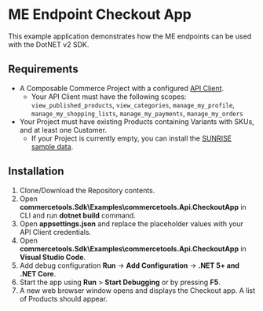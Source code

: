 # ME Endpoint Checkout App

This example application demonstrates how the ME endpoints can be used with the DotNET v2 SDK.

## Requirements

- A Composable Commerce Project with a configured [API Client](https://docs.commercetools.com/getting-started/create-api-client#create-an-api-client).
  - Your API Client must have the following scopes: `view_published_products`, `view_categories`, `manage_my_profile`, `manage_my_shopping_lists`, `manage_my_payments`, `manage_my_orders`
- Your Project must have existing Products containing Variants with SKUs, and at least one Customer.
  - If your Project is currently empty, you can install the [SUNRISE sample data](https://docs.commercetools.com/sdk/sunrise-data).

## Installation

1. Clone/Download the Repository contents.
2. Open **commercetools.Sdk\Examples\commercetools.Api.CheckoutApp** in CLI and run **dotnet build** command.
3. Open **appsettings.json** and replace the placeholder values with your API Client credentials.
4. Open **commercetools.Sdk\Examples\commercetools.Api.CheckoutApp** in **Visual Studio Code**.
5. Add debug configuration **Run** -> **Add Configuration** ->  **.NET 5+ and .NET Core**.
6. Start the app using **Run** > **Start Debugging** or by pressing **F5**.
7. A new web browser window opens and displays the Checkout app. A list of Products should appear.
